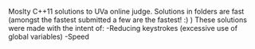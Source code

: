 Moslty C++11 solutions to UVa online judge.
Solutions in folders are fast (amongst the fastest submitted a few are the fastest! :) )
These solutions were made with the intent of:
  -Reducing keystrokes (excessive use of global variables)
  -Speed 
